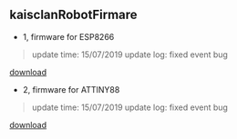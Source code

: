 ## kaisclanRobotFirmare


- 1, firmware for ESP8266
> update time: 15/07/2019
> update log: fixed event bug

[download](https://github.com/xu7wong/kaisclanRobotFirmare/raw/master/robot-wss-client.ino.generic.bin)

- 2, firmware for ATTINY88
> update time: 15/07/2019
> update log: fixed event bug

[download](https://github.com/xu7wong/kaisclanRobotFirmare/raw/master/WSS_CPP.hex)

